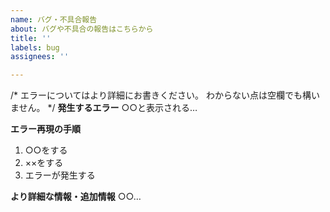 ```yaml
---
name: バグ・不具合報告
about: バグや不具合の報告はこちらから
title: ''
labels: bug
assignees: ''

---
```


/* エラーについてはより詳細にお書きください。 わからない点は空欄でも構いません。 */
**発生するエラー**
○○と表示される…

**エラー再現の手順**
1. ○○をする
2. ××をする
3. エラーが発生する

**より詳細な情報・追加情報**
○○…
